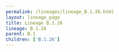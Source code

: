 ```yaml
---
permalink: /lineages/lineage_B.1.26.html
layout: lineage_page
title: Lineage B.1.26
lineage: B.1.26
parent: B.1
children: ['B.1.26']
---
```

